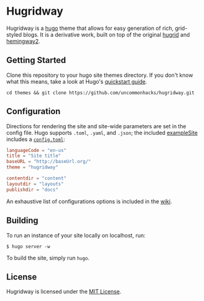 # Hugridway

Hugridway is a [hugo](https://github.com/spf13/hugo) theme that allows for easy generation of rich, grid-styled blogs. It is a derivative work, built on top of the original [hugrid](https://github.com/aerohub/hugrid) and [hemingway2](https://gitlab.com/beli3ver/hemingway2).

## Getting Started

Clone this repository to your hugo site themes directory. If you don't know what this means, take a look at Hugo's [quickstart guide](https://gohugo.io/overview/quickstart/).

```
cd themes && git clone https://github.com/uncommonhacks/hugridway.git
```

## Configuration 
Directions for rendering the site and site-wide parameters are set in the config file. Hugo supports `.toml`, `.yaml`, and `.json`; the included [exampleSite](https://github.com/uncommonhacks/hugridway/tree/master/exampleSite) includes a [`config.toml`](https://github.com/uncommonhacks/hugridway/blob/master/exampleSite/config.toml):

```toml
languageCode = "en-us"
title = "Site title"
baseURL = "http://baseUrl.org/"
theme = "hugridway"

contentdir = "content"
layoutdir = "layouts"
publishdir = "docs"
```

An exhaustive list of configurations options is included in the [wiki](https://github.com/uncommonhacks/hugridway/wiki).


## Building

To run an instance of your site locally on localhost, run:

```
$ hugo server -w
```

To build the site, simply run `hugo`.

## License

Hugridway is licensed under the [MIT License](LICENSE.md).

